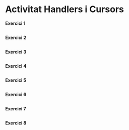 # Activitat Handlers i Cursors

**Exercici 1**

```mysql

```

**Exercici 2**

```mysql

```

**Exercici 3**

```mysql

```

**Exercici 4**

```mysql

```

**Exercici 5**

```mysql

```

**Exercici 6**

```mysql

```

**Exercici 7**

```mysql

```

**Exercici 8**

```mysql

```
